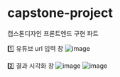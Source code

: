 # capstone-project
캡스톤디자인 프론트엔드 구현 파트

1️⃣ 유튜브 url 입력 창
![image](https://user-images.githubusercontent.com/77755620/196349758-2b80e8d3-9b1d-42fe-8501-60d33fd987ba.png)



2️⃣ 결과 시각화 창
![image](https://user-images.githubusercontent.com/77755620/196349871-0879963a-51a7-4a39-8716-9180e9d9fe11.png)
![image](https://user-images.githubusercontent.com/77755620/196349948-5aadabca-688b-4818-a189-4687c89dfc4e.png)
